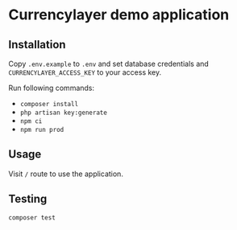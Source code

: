 # Currencylayer demo application

## Installation

Copy `.env.example` to `.env` and set database credentials and `CURRENCYLAYER_ACCESS_KEY` to your access key.

Run following commands:

* `composer install`
* `php artisan key:generate`
* `npm ci`
* `npm run prod`

## Usage

Visit `/` route to use the application.

## Testing

``` bash
composer test
```
